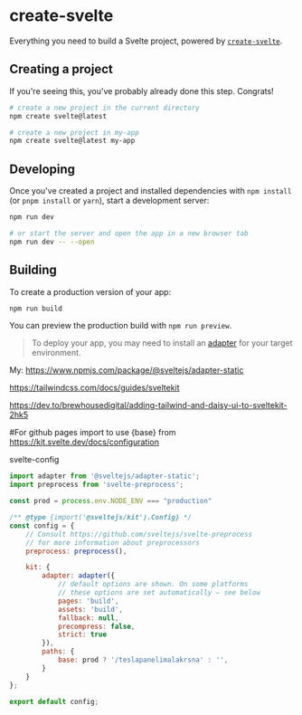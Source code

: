 # create-svelte

Everything you need to build a Svelte project, powered by [`create-svelte`](https://github.com/sveltejs/kit/tree/master/packages/create-svelte).

## Creating a project

If you're seeing this, you've probably already done this step. Congrats!

```bash
# create a new project in the current directory
npm create svelte@latest

# create a new project in my-app
npm create svelte@latest my-app
```

## Developing

Once you've created a project and installed dependencies with `npm install` (or `pnpm install` or `yarn`), start a development server:

```bash
npm run dev

# or start the server and open the app in a new browser tab
npm run dev -- --open
```

## Building

To create a production version of your app:

```bash
npm run build
```

You can preview the production build with `npm run preview`.

> To deploy your app, you may need to install an [adapter](https://kit.svelte.dev/docs/adapters) for your target environment.


My:
https://www.npmjs.com/package/@sveltejs/adapter-static

https://tailwindcss.com/docs/guides/sveltekit

https://dev.to/brewhousedigital/adding-tailwind-and-daisy-ui-to-sveltekit-2hk5

#For github pages import to use {base} from https://kit.svelte.dev/docs/configuration

svelte-config
```js
import adapter from '@sveltejs/adapter-static';
import preprocess from 'svelte-preprocess';

const prod = process.env.NODE_ENV === "production"

/** @type {import('@sveltejs/kit').Config} */
const config = {
	// Consult https://github.com/sveltejs/svelte-preprocess
	// for more information about preprocessors
	preprocess: preprocess(),

	kit: {
		adapter: adapter({
			// default options are shown. On some platforms
			// these options are set automatically — see below
			pages: 'build',
			assets: 'build',
			fallback: null,
			precompress: false,
			strict: true
		}),
		paths: {
			base: prod ? '/teslapanelimalakrsna' : '',
		}
	}
};

export default config;

```



